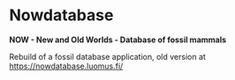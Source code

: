# Nowdatabase

**NOW - New and Old Worlds - Database of fossil mammals**

Rebuild of a fossil database application, old version at https://nowdatabase.luomus.fi/ 

